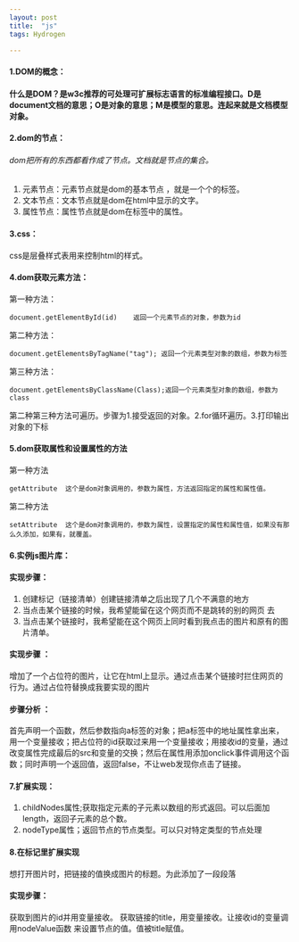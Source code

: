 ```yaml
---
layout: post
title:  "js"
tags: Hydrogen

---
```


#### 1.DOM的概念：

#### 什么是DOM？是w3c推荐的可处理可扩展标志语言的标准编程接口。D是document文档的意思；O是对象的意思；M是模型的意思。连起来就是文档模型对象。

#### 2.dom的节点：

###### dom把所有的东西都看作成了节点。文档就是节点的集合。

1. 元素节点：元素节点就是dom的基本节点 ，就是一个个的标签。
2. 文本节点：文本节点就是dom在html中显示的文字。
3. 属性节点：属性节点就是dom在标签中的属性。

#### 3.css：

css是层叠样式表用来控制html的样式。

#### 4.dom获取元素方法：

第一种方法：

```
document.getElementById(id)    返回一个元素节点的对象，参数为id
```

第二种方法：

```
document.getElementsByTagName("tag"); 返回一个元素类型对象的数组，参数为标签
```

第三种方法：

```
document.getElementsByClassName(Class);返回一个元素类型对象的数组，参数为class
```

第二种第三种方法可遍历。步骤为1.接受返回的对象。2.for循环遍历。3.打印输出对象的下标



#### 5.dom获取属性和设置属性的方法

第一种方法

```
getAttribute  这个是dom对象调用的，参数为属性，方法返回指定的属性和属性值。
```

第二种方法

```
setAttribute  这个是dom对象调用的，参数为属性，设置指定的属性和属性值，如果没有那么久添加，如果有，就覆盖。
```



#### 6.实例js图片库：

#### 实现步骤：

1. 创建标记（链接清单）创建链接清单之后出现了几个不满意的地方
2. 当点击某个链接的时候，我希望能留在这个网页而不是跳转的别的网页    去
3. 当点击某个链接时，我希望能在这个网页上同时看到我点击的图片和原有的图片清单。

#### 实现步骤  ：

增加了一个占位符的图片，让它在html上显示。通过点击某个链接时拦住网页的行为。通过占位符替换成我要实现的图片

#### 步骤分析 ：

首先声明一个函数，然后参数指向a标签的对象；把a标签中的地址属性拿出来，用一个变量接收；把占位符的id获取过来用一个变量接收；用接收id的变量，通过改变属性完成最后的src和变量的交换；然后在属性用添加onclick事件调用这个函数；同时声明一个返回值，返回false，不让web发现你点击了链接。

#### 7.扩展实现：

1. childNodes属性;获取指定元素的子元素以数组的形式返回。可以后面加length，返回子元素的总个数。
2. nodeType属性；返回节点的节点类型。可以只对特定类型的节点处理



#### 8.在标记里扩展实现

想打开图片时，把链接的值换成图片的标题。为此添加了一段段落

#### 实现步骤：

获取到图片的id并用变量接收。 获取链接的title，用变量接收。让接收id的变量调用nodeValue函数 来设置节点的值。值被title赋值。

#### #### 

[jekyll-docs]: https://jekyllrb.com/docs/home
[jekyll-gh]:   https://github.com/jekyll/jekyll
[jekyll-talk]: https://talk.jekyllrb.com/
